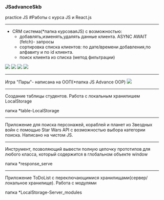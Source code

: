 ### JSadvanceSkb
practice JS
#Работы с курса JS и React.js
____
+ CRM система(*папка курсоваяJS) с возможностью:
   + добавлять,изменять,удалять данные клиента. ASYNC AWAIT (fetch)- запросы
   + сортировка списка клиентов: по дате/времени добавления,по алфавиту и по id клиента.
   + поиск клиента из списка (метод фильтрации)
   
   
<img src="https://github.com/ZhadanovRoman/JSadvanceSkb/blob/dev/pictures/crm1.bmp">
<img src="https://github.com/ZhadanovRoman/JSadvanceSkb/blob/dev/pictures/crm2.bmp">
<img src="https://github.com/ZhadanovRoman/JSadvanceSkb/blob/dev/pictures/crm3.bmp"> 
<img src="https://github.com/ZhadanovRoman/JSadvanceSkb/blob/dev/pictures/crm4.bmp">


___________

Игра "Пары"- написана на ООП(*папка JS Advance OOP)
<img src="https://i.yapx.ru/WHoJN.bmp">

_________

Создание таблицы студентов. Работа с локальным хранилишем LocalStorage

папка *table-LocalStorage

___________
Приложение для поиска персонажей, кораблей и планет из Звездных войн с помощью Star
Wars API с возможностью выбора категории поиска. Написано на чистом JS.

______

Инструмент, позволяющий вывести полную цепочку прототипов для любого класса, который содержится в глобальном объекте window

папка *response_serve

_________

Приложение ToDoList с переключающимися хранилищами(сервер/локальное хранилище). Работа с модулями

папка *LocalStorage-Server_modules
